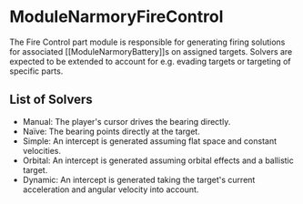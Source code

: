 # ModuleNarmoryFireControl
The Fire Control part module is responsible for generating firing solutions for associated [[ModuleNarmoryBattery]]s on assigned targets. Solvers are expected to be extended to account for e.g. evading targets or targeting of specific parts.

## List of Solvers
- Manual: The player's cursor drives the bearing directly.
- Naïve: The bearing points directly at the target.
- Simple: An intercept is generated assuming flat space and constant velocities.
- Orbital: An intercept is generated assuming orbital effects and a ballistic target.
- Dynamic: An intercept is generated taking the target's current acceleration and angular velocity into account.